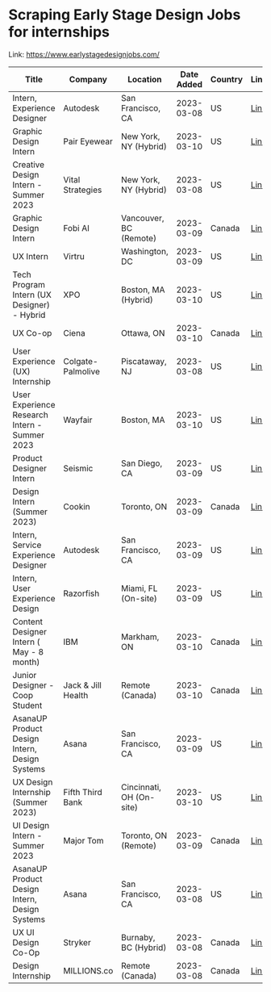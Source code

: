 # Scraping Early Stage Design Jobs for internships

Link: https://www.earlystagedesignjobs.com/

| Title | Company | Location | Date Added | Country | Link |
| --- | --- | --- | --- | --- | --- |
| Intern, Experience Designer | Autodesk | San Francisco, CA | 2023-03-08 | US | [Link](https://www.earlystagedesignjobs.com/jobs/intern-experience-designer) |
| Graphic Design Intern | Pair Eyewear | New York, NY (Hybrid) | 2023-03-10 | US | [Link](https://www.earlystagedesignjobs.com/jobs/graphic-design-intern-0) |
| Creative Design Intern - Summer 2023 | Vital Strategies | New York, NY (Hybrid) | 2023-03-08 | US | [Link](https://www.earlystagedesignjobs.com/jobs/creative-design-intern-summer-2023) |
| Graphic Design Intern | Fobi AI  | Vancouver, BC (Remote) | 2023-03-09 | Canada | [Link](https://www.earlystagedesignjobs.com/jobs/graphic-design-intern) |
| UX Intern | Virtru | Washington, DC | 2023-03-09 | US | [Link](https://www.earlystagedesignjobs.com/jobs/ux-intern-virtru) |
| Tech Program Intern (UX Designer) - Hybrid  | XPO | Boston, MA (Hybrid) | 2023-03-10 | US | [Link](https://www.earlystagedesignjobs.com/jobs/tech-program-intern-ux-designer-hybrid) |
| UX Co-op | Ciena | Ottawa, ON | 2023-03-10 | Canada | [Link](https://www.earlystagedesignjobs.com/jobs/ux-co-op) |
| User Experience (UX) Internship | Colgate-Palmolive | Piscataway, NJ | 2023-03-08 | US | [Link](https://www.earlystagedesignjobs.com/jobs/user-experience-ux-internship) |
| User Experience Research Intern - Summer 2023 | Wayfair | Boston, MA | 2023-03-10 | US | [Link](https://www.earlystagedesignjobs.com/jobs/user-experience-research-intern-summer-2023) |
| Product Designer Intern | Seismic | San Diego, CA | 2023-03-09 | US | [Link](https://www.earlystagedesignjobs.com/jobs/product-designer-intern) |
| Design Intern (Summer 2023) | Cookin | Toronto, ON | 2023-03-09 | Canada | [Link](https://www.earlystagedesignjobs.com/jobs/design-intern-summer-2023-cookin) |
| Intern, Service Experience Designer  | Autodesk | San Francisco, CA | 2023-03-09 | US | [Link](https://www.earlystagedesignjobs.com/jobs/intern-service-experience-designer) |
| Intern, User Experience Design | Razorfish | Miami, FL (On-site) | 2023-03-09 | US | [Link](https://www.earlystagedesignjobs.com/jobs/intern-user-experience-design) |
| Content Designer Intern ( May - 8 month) | IBM | Markham, ON | 2023-03-10 | Canada | [Link](https://www.earlystagedesignjobs.com/jobs/content-designer-intern-may-8-month) |
| Junior Designer - Coop Student | Jack & Jill Health | Remote (Canada) | 2023-03-10 | Canada | [Link](https://www.earlystagedesignjobs.com/jobs/junior-designer-coop-student) |
| AsanaUP Product Design Intern, Design Systems | Asana | San Francisco, CA | 2023-03-09 | US | [Link](https://www.earlystagedesignjobs.com/jobs/asanaup-product-design-intern-design-systems-8) |
| UX Design Internship (Summer 2023) | Fifth Third Bank | Cincinnati, OH (On-site) | 2023-03-10 | US | [Link](https://www.earlystagedesignjobs.com/jobs/ux-design-internship-summer-2023) |
| UI Design Intern - Summer 2023 | Major Tom | Toronto, ON (Remote) | 2023-03-09 | Canada | [Link](https://www.earlystagedesignjobs.com/jobs/ui-design-intern-summer-2023) |
| AsanaUP Product Design Intern, Design Systems | Asana | San Francisco, CA | 2023-03-08 | US | [Link](https://www.earlystagedesignjobs.com/jobs/asanaup-product-design-intern-design-systems) |
| UX UI Design Co-Op | Stryker | Burnaby, BC (Hybrid) | 2023-03-08 | Canada | [Link](https://www.earlystagedesignjobs.com/jobs/ux-ui-design-co-op) |
| Design Internship | MILLIONS.co | Remote (Canada) | 2023-03-08 | Canada | [Link](https://www.earlystagedesignjobs.com/jobs/design-internship-millions) |
